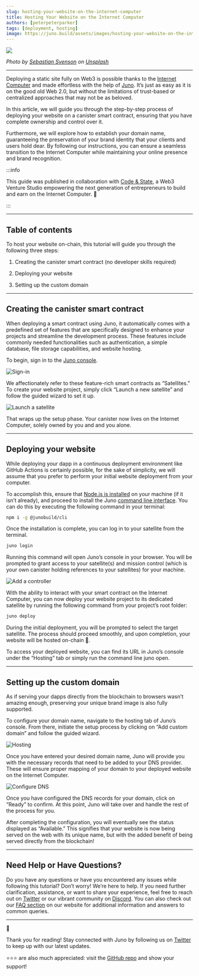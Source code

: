 ```yaml
---
slug: hosting-your-website-on-the-internet-computer
title: Hosting Your Website on the Internet Computer
authors: [peterpeterparker]
tags: [deployment, hosting]
image: https://juno.build/assets/images/hosting-your-website-on-the-internet-computer-d1eeb88827bd591ed552040dc47efea9.png
---
```


<head>
  <link rel="canonical" href="https://medium.com/code-state/hosting-your-website-on-the-internet-computer-in-minutes-with-juno-bf4d6d2d0347" />
</head>

![](./hosting-your-website-on-the-internet-computer.png)

_Photo by <a href="https://unsplash.com/@sebastiansvenson?utm_source=unsplash&utm_medium=referral&utm_content=creditCopyText">Sebastian Svenson</a> on <a href="https://unsplash.com/fr/photos/d2w-_1LJioQ?utm_source=unsplash&utm_medium=referral&utm_content=creditCopyText">Unsplash</a>_

---

Deploying a static site fully on Web3 is possible thanks to the [Internet Computer](https://internetcomputer.org/) and made effortless with the help of [Juno](https://juno.build/). It’s just as easy as it is on the good old Web 2.0, but without the limitations of trust-based or centralized approaches that may not be as beloved.

In this article, we will guide you through the step-by-step process of deploying your website on a canister smart contract, ensuring that you have complete ownership and control over it.

Furthermore, we will explore how to establish your domain name, guaranteeing the preservation of your brand identity that your clients and users hold dear. By following our instructions, you can ensure a seamless transition to the Internet Computer while maintaining your online presence and brand recognition.

:::info

This guide was published in collaboration with [Code & State](https://www.codeandstate.com/), a Web3 Venture Studio empowering the next generation of entrepreneurs to build and earn on the Internet Computer. 🚀

:::

---

## Table of contents

To host your website on-chain, this tutorial will guide you through the following three steps:

1. Creating the canister smart contract (no developer skills required)

2. Deploying your website

3. Setting up the custom domain

---

## Creating the canister smart contract

When deploying a smart contract using Juno, it automatically comes with a predefined set of features that are specifically designed to enhance your projects and streamline the development process. These features include commonly needed functionalities such as authentication, a simple database, file storage capabilities, and website hosting.

To begin, sign in to the [Juno console](https://console.juno.build/).

![Sign-in](./sign-in.png)

We affectionately refer to these feature-rich smart contracts as “Satellites.” To create your website project, simply click “Launch a new satellite” and follow the guided wizard to set it up.

![Launch a satellite](./launch-a-satellite.png)

That wraps up the setup phase. Your canister now lives on the Internet Computer, solely owned by you and and you alone.

---

## Deploying your website

While deploying your dapp in a continuous deployment environment like GitHub Actions is certainly possible, for the sake of simplicity, we will assume that you prefer to perform your initial website deployment from your computer.

To accomplish this, ensure that [Node.js is installed](https://nodejs.org/en/download) on your machine (if it isn’t already), and proceed to install the Juno [command line interface](https://juno.build/docs/miscellaneous/cli). You can do this by executing the following command in your terminal:

```bash
npm i -g @junobuild/cli
```

Once the installation is complete, you can log in to your satellite from the terminal.

```bash
juno login
```

Running this command will open Juno’s console in your browser. You will be prompted to grant access to your satellite(s) and mission control (which is your own canister holding references to your satellites) for your machine.

![Add a controller](./add-a-controller.png)

With the ability to interact with your smart contract on the Internet Computer, you can now deploy your website project to its dedicated satellite by running the following command from your project’s root folder:

```bash
juno deploy
```

During the initial deployment, you will be prompted to select the target satellite. The process should proceed smoothly, and upon completion, your website will be hosted on-chain 🎉.

To access your deployed website, you can find its URL in Juno’s console under the “Hosting” tab or simply run the command line juno open.

---

## Setting up the custom domain

As if serving your dapps directly from the blockchain to browsers wasn’t amazing enough, preserving your unique brand image is also fully supported.

To configure your domain name, navigate to the hosting tab of Juno’s console. From there, initiate the setup process by clicking on “Add custom domain” and follow the guided wizard.

![Hosting](./hosting.png)

Once you have entered your desired domain name, Juno will provide you with the necessary records that need to be added to your DNS provider. These will ensure proper mapping of your domain to your deployed website on the Internet Computer.

![Configure DNS](./configure-dns.png)

Once you have configured the DNS records for your domain, click on “Ready” to confirm. At this point, Juno will take over and handle the rest of the process for you.

After completing the configuration, you will eventually see the status displayed as “Available.” This signifies that your website is now being served on the web with its unique name, but with the added benefit of being served directly from the blockchain!

---

## Need Help or Have Questions?

Do you have any questions or have you encountered any issues while following this tutorial? Don’t worry! We’re here to help. If you need further clarification, assistance, or want to share your experience, feel free to reach out on [Twitter](https://twitter.com/junobuild) or our vibrant community on [Discord](https://discord.gg/wHZ57Z2RAG). You can also check out our [FAQ section](https://juno.build/docs/faq) on our website for additional information and answers to common queries.

---

👋

Thank you for reading! Stay connected with Juno by following us on [Twitter](https://twitter.com/junobuild) to keep up with our latest updates.

⭐️⭐️⭐️ are also much appreciated: visit the [GitHub repo](https://github.com/buildwithjuno/juno) and show your support!
